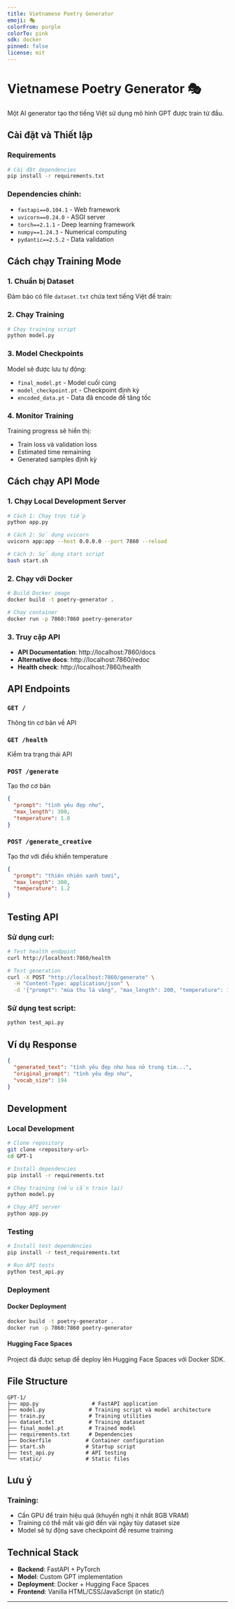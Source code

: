 ```yaml
---
title: Vietnamese Poetry Generator
emoji: 🎭
colorFrom: purple
colorTo: pink
sdk: docker
pinned: false
license: mit
---
```


# Vietnamese Poetry Generator 🎭

Một AI generator tạo thơ tiếng Việt sử dụng mô hình GPT được train từ đầu.

## Cài đặt và Thiết lập

### Requirements
```bash
# Cài đặt dependencies
pip install -r requirements.txt
```

### Dependencies chính:
- `fastapi==0.104.1` - Web framework
- `uvicorn==0.24.0` - ASGI server
- `torch==2.1.1` - Deep learning framework
- `numpy==1.24.3` - Numerical computing
- `pydantic==2.5.2` - Data validation

## Cách chạy Training Mode

### 1. Chuẩn bị Dataset
Đảm bảo có file `dataset.txt` chứa text tiếng Việt để train:


### 2. Chạy Training
```bash
# Chạy training script
python model.py
```

### 3. Model Checkpoints
Model sẽ được lưu tự động:
- `final_model.pt` - Model cuối cùng
- `model_checkpoint.pt` - Checkpoint định kỳ
- `encoded_data.pt` - Data đã encode để tăng tốc

### 4. Monitor Training
Training progress sẽ hiển thị:
- Train loss và validation loss
- Estimated time remaining
- Generated samples định kỳ

## Cách chạy API Mode

### 1. Chạy Local Development Server
```bash
# Cách 1: Chạy trực tiếp
python app.py

# Cách 2: Sử dụng uvicorn
uvicorn app:app --host 0.0.0.0 --port 7860 --reload

# Cách 3: Sử dụng start script
bash start.sh
```

### 2. Chạy với Docker
```bash
# Build Docker image
docker build -t poetry-generator .

# Chạy container
docker run -p 7860:7860 poetry-generator
```

### 3. Truy cập API
- **API Documentation**: http://localhost:7860/docs
- **Alternative docs**: http://localhost:7860/redoc
- **Health check**: http://localhost:7860/health

## API Endpoints

### `GET /`
Thông tin cơ bản về API

### `GET /health`
Kiểm tra trạng thái API

### `POST /generate`
Tạo thơ cơ bản
```json
{
  "prompt": "tình yêu đẹp như",
  "max_length": 300,
  "temperature": 1.0
}
```

### `POST /generate_creative`
Tạo thơ với điều khiển temperature
```json
{
  "prompt": "thiên nhiên xanh tươi",
  "max_length": 300,
  "temperature": 1.2
}
```

## Testing API

### Sử dụng curl:
```bash
# Test health endpoint
curl http://localhost:7860/health

# Test generation
curl -X POST "http://localhost:7860/generate" \
  -H "Content-Type: application/json" \
  -d '{"prompt": "mùa thu lá vàng", "max_length": 200, "temperature": 1.0}'
```

### Sử dụng test script:
```bash
python test_api.py
```

## Ví dụ Response

```json
{
  "generated_text": "tình yêu đẹp như hoa nở trong tim...",
  "original_prompt": "tình yêu đẹp như",
  "vocab_size": 194
}
```

## Development

### Local Development
```bash
# Clone repository
git clone <repository-url>
cd GPT-1

# Install dependencies
pip install -r requirements.txt

# Chạy training (nếu cần train lại)
python model.py

# Chạy API server
python app.py
```

### Testing
```bash
# Install test dependencies
pip install -r test_requirements.txt

# Run API tests
python test_api.py
```

### Deployment

#### Docker Deployment
```bash
docker build -t poetry-generator .
docker run -p 7860:7860 poetry-generator
```

#### Hugging Face Spaces
Project đã được setup để deploy lên Hugging Face Spaces với Docker SDK.

## File Structure

```
GPT-1/
├── app.py                 # FastAPI application
├── model.py              # Training script và model architecture
├── train.py              # Training utilities
├── dataset.txt           # Training dataset
├── final_model.pt        # Trained model
├── requirements.txt      # Dependencies
├── Dockerfile           # Container configuration
├── start.sh             # Startup script
├── test_api.py          # API testing
└── static/              # Static files
```

## Lưu ý

### Training:
- Cần GPU để train hiệu quả (khuyến nghị ít nhất 8GB VRAM)
- Training có thể mất vài giờ đến vài ngày tùy dataset size
- Model sẽ tự động save checkpoint để resume training


## Technical Stack

- **Backend**: FastAPI + PyTorch
- **Model**: Custom GPT implementation
- **Deployment**: Docker + Hugging Face Spaces
- **Frontend**: Vanilla HTML/CSS/JavaScript (in static/)

---

